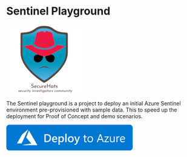 # Sentinel Playground

![logo](./media/securehats-layers-200x.png)

The Sentinel playground is a project to deploy an initial Azure Sentinel environment pre-provisioned with sample data. 
This to speed up the deployment for Proof of Concept and demo scenarios.

[![Deploy To Azure](https://raw.githubusercontent.com/Azure/azure-quickstart-templates/master/1-CONTRIBUTION-GUIDE/images/deploytoazure.svg?sanitize=true)](https://portal.azure.com/#create/Microsoft.Template/createUIDefinitionUri/https%3A%2F%2Fraw.githubusercontent.com%2FSecureHats%2FSentinel-playground%2Ffeature%2FARM-Templates%2FARM-Templates%2FUiDefinitionLa.json/uri/https%3A%2F%2Fraw.githubusercontent.com%2FSecureHats%2FSentinel-playground%2Ffeature%2FARM-Templates%2FARM-Templates%2Fdeploy-v4.json)
